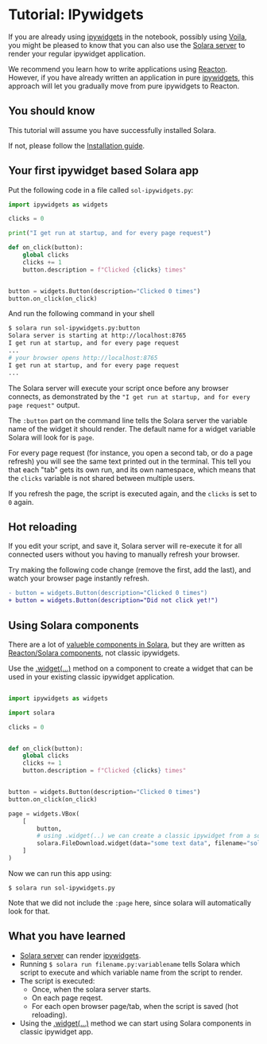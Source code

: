 # Tutorial: IPywidgets

If you are already using [ipywidgets](/docs/understanding/ipywidgets) in the notebook, possibly using [Voila](/docs/understanding/voila), you might be pleased to know that you
can also use the [Solara server](/docs/understanding/solara-server) to render your regular ipywidget application.

We recommend you learn how to write applications using [Reacton](/docs/understanding/reacton). However, if you have already written an application in
pure [ipywidgets](/docs/understanding/ipywidgets), this approach will let you gradually move from pure ipywidgets to Reacton.

## You should know
This tutorial will assume you have successfully installed Solara.

If not, please follow the [Installation guide](/docs/installing).

## Your first ipywidget based Solara app

Put the following code in a file called `sol-ipywidgets.py`:

```python
import ipywidgets as widgets

clicks = 0

print("I get run at startup, and for every page request")

def on_click(button):
    global clicks
    clicks += 1
    button.description = f"Clicked {clicks} times"


button = widgets.Button(description="Clicked 0 times")
button.on_click(on_click)
```

And run the following command in your shell
```bash
$ solara run sol-ipywidgets.py:button
Solara server is starting at http://localhost:8765
I get run at startup, and for every page request
...
# your browser opens http://localhost:8765
I get run at startup, and for every page request
...
```

The Solara server will execute your script once before any browser connects,
as demonstrated by the `"I get run at startup, and for every page request"` output.

The `:button` part on the command line tells the Solara server the variable name of
the widget it should render. The default name for a widget variable Solara will look
for is `page`.

For every page request (for instance, you open a second tab, or do a page refresh)
you will see the same text printed out in the terminal.
This tell you that each "tab" gets its own run, and its own namespace, which means
that the `clicks` variable is not shared between multiple users.

If you refresh the page, the script is executed again, and the `clicks` is set to
`0` again.

## Hot reloading

If you edit your script, and save it, Solara server will re-execute it for all connected users without you having to manually refresh your browser.

Try making the following code change (remove the first, add the last), and watch your browser page instantly refresh.
```diff
- button = widgets.Button(description="Clicked 0 times")
+ button = widgets.Button(description="Did not click yet!")
```

## Using Solara components

There are a lot of [valueble components in Solara](/api), but they are written as [Reacton/Solara components](/docs/understanding/reacton-basics), not
classic ipywidgets.

Use the [.widget(...)](/api/widget) method on a component to create a widget that can be used in your existing classic ipywidget application.

```python

import ipywidgets as widgets

import solara

clicks = 0


def on_click(button):
    global clicks
    clicks += 1
    button.description = f"Clicked {clicks} times"


button = widgets.Button(description="Clicked 0 times")
button.on_click(on_click)

page = widgets.VBox(
    [
        button,
        # using .widget(..) we can create a classic ipywidget from a solara component
        solara.FileDownload.widget(data="some text data", filename="solara-demo.txt"),
    ]
)
```

Now we can run this app using:
```
$ solara run sol-ipywidgets.py
```

Note that we did not include the `:page` here, since solara will automatically look for that.

## What you have learned

  * [Solara server](/docs/understanding/solara-server) can render [ipywidgets](/docs/understanding/ipywidgets).
  * Running `$ solara run filename.py:variablename` tells Solara which script to execute and which variable name from the script to render.
  * The script is executed:
    * Once, when the solara server starts.
    * On each page reqest.
    * For each open browser page/tab, when the script is saved (hot reloading).
  * Using the [.widget(...)](/api/widget) method we can start using Solara components in classic ipywidget app.
